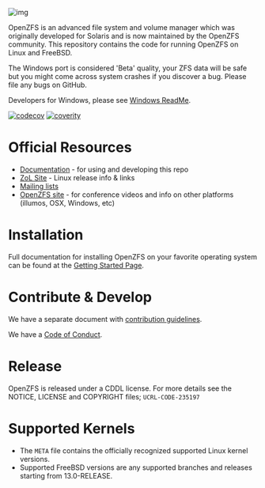 
![img](https://openzfs.github.io/openzfs-docs/_static/img/logo/480px-Open-ZFS-Secondary-Logo-Colour-halfsize.png)

OpenZFS is an advanced file system and volume manager which was originally
developed for Solaris and is now maintained by the OpenZFS community.
This repository contains the code for running OpenZFS on Linux and FreeBSD.

The Windows port is considered 'Beta' quality, your ZFS data will be safe
but you might come across system crashes if you discover a bug. Please
file any bugs on GitHub.

Developers for Windows, please see [Windows ReadMe](https://github.com/openzfsonwindows/openzfs/tree/windows/module/os/windows).

[![codecov](https://codecov.io/gh/openzfs/zfs/branch/master/graph/badge.svg)](https://codecov.io/gh/openzfs/zfs)
[![coverity](https://scan.coverity.com/projects/1973/badge.svg)](https://scan.coverity.com/projects/openzfs-zfs)

# Official Resources

  * [Documentation](https://openzfs.github.io/openzfs-docs/) - for using and developing this repo
  * [ZoL Site](https://zfsonlinux.org) - Linux release info & links
  * [Mailing lists](https://openzfs.github.io/openzfs-docs/Project%20and%20Community/Mailing%20Lists.html)
  * [OpenZFS site](https://openzfs.org/) - for conference videos and info on other platforms (illumos, OSX, Windows, etc)

# Installation

Full documentation for installing OpenZFS on your favorite operating system can
be found at the [Getting Started Page](https://openzfs.github.io/openzfs-docs/Getting%20Started/index.html).

# Contribute & Develop

We have a separate document with [contribution guidelines](./.github/CONTRIBUTING.md).

We have a [Code of Conduct](./CODE_OF_CONDUCT.md).

# Release

OpenZFS is released under a CDDL license.
For more details see the NOTICE, LICENSE and COPYRIGHT files; `UCRL-CODE-235197`

# Supported Kernels
  * The `META` file contains the officially recognized supported Linux kernel versions.
  * Supported FreeBSD versions are any supported branches and releases starting from 13.0-RELEASE.
